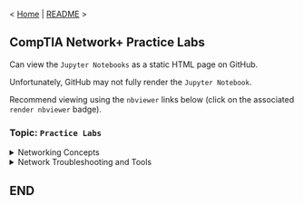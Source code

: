< [Home](https://github.com/SeanOhAileasa) | [README](https://github.com/SeanOhAileasa/nkp-practice-labs/blob/main/README.md) >

## CompTIA Network+ Practice Labs

Can view the ``Jupyter Notebooks`` as a static HTML page on GitHub.

Unfortunately, GitHub may not fully render the ``Jupyter Notebook``.

Recommend viewing using the ``nbviewer`` links below (click on the associated ``render nbviewer`` badge).

### Topic: ``Practice Labs``

<details close>
	<summary>Networking Concepts</summary>
<br/>
<details close>
	<summary>Introduction to the OSI Model</summary>

- [Understanding the OSI Model](https://nbviewer.org/github/SeanOhAileasa/nkp-practice-labs/blob/main/rc/networking-concepts/introduction-to-the-osi-model/nkp-understanding-the-osi-model.ipynb#LabTopology) <br/>
- [Categorizing Components Belonging to Layers 1 to 3 of the OSI Model](https://nbviewer.org/github/SeanOhAileasa/nkp-practice-labs/blob/main/rc/networking-concepts/introduction-to-the-osi-model/nkp-categorizing-components-layers-1-to-3-of-the-osi-model.ipynb#LabTopology) <br/>
- [Categorizing Components Belonging to Layers 4 to 7 of the OSI model](https://nbviewer.org/github/SeanOhAileasa/nkp-practice-labs/blob/main/rc/networking-concepts/introduction-to-the-osi-model/nkp-categorizing-components-layers-4-to-7-of-the-osi-model.ipynb#LabTopology) <br/>
</details> <!-- END (Topic: Introduction to the OSI Model) -->
<br/>
<details close>
	<summary>Configure IPv4 and IPv6 Addressing</summary>

- [Configure the Network to Use an ISATAP Router](https://nbviewer.org/github/SeanOhAileasa/nkp-practice-labs/blob/main/rc/networking-concepts/configure-ipv4-and-ipv6-addressing/nkp-configure-the-network-to-use-an-isatap-router.ipynb#LabTopology) <br/>
- [Setup Network Connectivity between IPv4 and IPv6 devices](https://nbviewer.org/github/SeanOhAileasa/nkp-practice-labs/blob/main/rc/networking-concepts/configure-ipv4-and-ipv6-addressing/nkp-setup-network-connectivity-between-ipv4-ipv6-devices.ipynb#LabTopology) <br/>
</details> <!-- END (Topic: Configure IPv4 and IPv6 Addressing) -->
<br/>
</details> <!-- END (Path: Networking Concepts) -->
<details close>
	<summary>Network Troubleshooting and Tools</summary>
<br/>
<details close>
	<summary>Troubleshoot Network Connectivity with Network Utilities</summary>

- [``ipconfig``](https://nbviewer.org/github/SeanOhAileasa/nkp-practice-labs/blob/main/rc/network-troubleshooting-and-tools/troubleshoot-network-connectivity-with-network-utilties/nkp-ipconfig.ipynb#LabTopology) <br/>
- [``pathping``](https://nbviewer.org/github/SeanOhAileasa/nkp-practice-labs/blob/main/rc/network-troubleshooting-and-tools/troubleshoot-network-connectivity-with-network-utilties/nkp-pathping.ipynb#LabTopology) <br/>
- [``route``](https://nbviewer.org/github/SeanOhAileasa/nkp-practice-labs/blob/main/rc/network-troubleshooting-and-tools/troubleshoot-network-connectivity-with-network-utilties/nkp-route.ipynb#LabTopology) <br/>
- [``iptables``](https://nbviewer.org/github/SeanOhAileasa/nkp-practice-labs/blob/main/rc/network-troubleshooting-and-tools/troubleshoot-network-connectivity-with-network-utilties/nkp-iptables.ipynb#LabTopology) <br/>
- [``tcpdump``](https://nbviewer.org/github/SeanOhAileasa/nkp-practice-labs/blob/main/rc/network-troubleshooting-and-tools/troubleshoot-network-connectivity-with-network-utilties/nkp-tcpdump.ipynb#LabTopology) <br/>
</details> <!-- END (Topic: Troubleshoot Network Connectivity with Network Utilities) -->
<br/>
</details> <!-- END (Path: Network Troubleshooting and Tools) -->

## END
